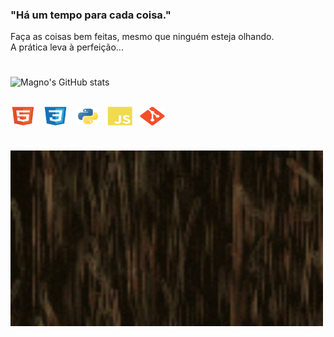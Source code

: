 ### "Há um tempo para cada coisa." 
Faça as coisas bem feitas, mesmo que ninguém esteja olhando. <br>
A prática leva à perfeição...

#

![Magno's GitHub stats](https://github-readme-stats.vercel.app/api?username=magnoolivee&show_icons=true&theme=transparent)

<div style="display: inline_block"><br>
<img align="center" alt="Magno-HTML" height="30" width="40" src="https://raw.githubusercontent.com/devicons/devicon/master/icons/html5/html5-original.svg">  &nbsp;
<img align="center" alt="Magno-CSS" height="30" width="40" src="https://raw.githubusercontent.com/devicons/devicon/master/icons/css3/css3-original.svg"> &nbsp;
<img align="center" alt="Magno-CSS" height="30" width="40" src="https://raw.githubusercontent.com/devicons/devicon/master/icons/python/python-original.svg">  &nbsp;
<img align="center" alt="Magno-Js" height="30" width="40" src="https://raw.githubusercontent.com/devicons/devicon/master/icons/javascript/javascript-plain.svg">  &nbsp;
<img align="center" alt="Magno-Js" height="30" width="40" src="https://raw.githubusercontent.com/devicons/devicon/master/icons/git/git-plain.svg">  &nbsp;
<div> 
   
  #
   
  <img src="https://github.com/magnoolivee/magnoolivee/blob/main/assets/gifs/matrix.gif?raw=true" width="500">

  
